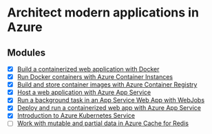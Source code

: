 # Architect modern applications in Azure


## Modules

- [x] [Build a containerized web application with Docker](https://docs.microsoft.com/en-us/learn/modules/intro-to-containers/)
- [x] [Run Docker containers with Azure Container Instances](https://docs.microsoft.com/en-us/learn/modules/run-docker-with-azure-container-instances/)
- [x] [Build and store container images with Azure Container Registry](https://docs.microsoft.com/en-us/learn/modules/build-and-store-container-images/)
- [x] [Host a web application with Azure App Service](https://docs.microsoft.com/en-us/learn/modules/host-a-web-app-with-azure-app-service/)
- [x] [Run a background task in an App Service Web App with WebJobs](https://docs.microsoft.com/en-us/learn/modules/run-web-app-background-task-with-webjobs/)
- [x] [Deploy and run a containerized web app with Azure App Service](https://docs.microsoft.com/en-us/learn/modules/deploy-run-container-app-service/)
- [x] [Introduction to Azure Kubernetes Service](https://docs.microsoft.com/en-us/learn/modules/intro-to-azure-kubernetes-service/)
- [ ] [Work with mutable and partial data in Azure Cache for Redis](https://docs.microsoft.com/en-us/learn/modules/work-with-mutable-and-partial-data-in-a-redis-cache/)
